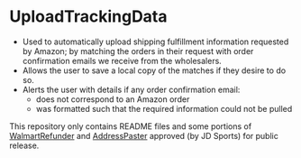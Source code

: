 # UploadTrackingData

* Used to automatically upload shipping fulfillment information requested by Amazon; by matching the orders in their request with order confirmation emails we receive from the wholesalers.
* Allows the user to save a local copy of the matches if they desire to do so.
* Alerts the user with details if any order confirmation email:
  * does not correspond to an Amazon order
  * was formatted such that the required information could not be pulled

This repository only contains README files and some portions of [WalmartRefunder](https://github.com/Patricol/JDSports-public/tree/master/WalmartRefunder#walmartrefunder) and [AddressPaster](https://github.com/Patricol/JDSports-public/tree/master/AddressPaster#address-paster) approved (by JD Sports) for public release.
